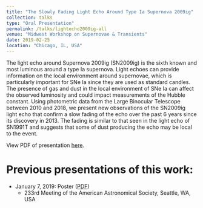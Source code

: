```yaml
---
title: "The Slowly Fading Light Echo Around Type Ia Supernova 2009ig"
collection: talks
type: "Oral Presentation"
permalink: /talks/lightecho2009ig-all
venue: "Midwest Workshop on Supernovae & Transients"
date: 2019-02-25
location: "Chicago, IL, USA"
---
```


The light echo around Supernova 2009ig (SN2009ig) is the sixth known and most luminous around a type Ia supernova. Light echoes can provide information on the local environment around supernovae, which is particularly important for SNe Ia since they are used as standard candles. The presence of gas and dust in the local environment of SNe Ia can affect the observed luminosity and could impact measurements of the Hubble constant. Using photometric data from the Large Binocular Telescope between 2010 and 2018, we present new observations of the SN2009ig light echo that confirm a slow fading of the echo over the past 6 years since its discovery in 2013. The fading is similar to that seen in the light echo of SN1991T and suggests that some of dust producing the echo may be local to the event.

View PDF of presentation [here](https://charlottewood.me/files/talk_mwsnt2019.pdf).

Previous presentations of this work:
======
* January 7, 2019: Poster ([PDF](http://charlottewood.me/files/poster_aas2019.pdf))
  * 233rd Meeting of the American Astronomical Society, Seattle, WA, USA
